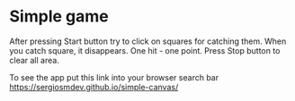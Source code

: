 # Simple game
After pressing Start button try to click on squares for catching them. 
When you catch square, it disappears. 
One hit - one point.
Press Stop button to clear all area. 

To see the app put this link into your browser search bar https://sergiosmdev.github.io/simple-canvas/
